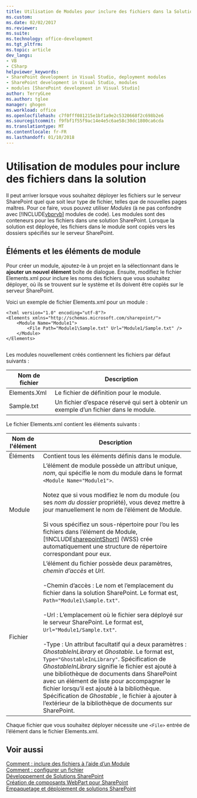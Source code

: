 ```yaml
---
title: Utilisation de Modules pour inclure des fichiers dans la Solution | Documents Microsoft
ms.custom: 
ms.date: 02/02/2017
ms.reviewer: 
ms.suite: 
ms.technology: office-development
ms.tgt_pltfrm: 
ms.topic: article
dev_langs:
- VB
- CSharp
helpviewer_keywords:
- SharePoint development in Visual Studio, deployment modules
- SharePoint development in Visual Studio, modules
- modules [SharePoint development in Visual Studio]
author: TerryGLee
ms.author: tglee
manager: ghogen
ms.workload: office
ms.openlocfilehash: c7f0fff081215e1bf1a9e2c5320668f2c698b2e6
ms.sourcegitcommit: f9fbf1f55f9ac14e4e5c6ae58c30dc1800ca6cda
ms.translationtype: MT
ms.contentlocale: fr-FR
ms.lasthandoff: 01/10/2018
---
```

# <a name="using-modules-to-include-files-in-the-solution"></a>Utilisation de modules pour inclure des fichiers dans la solution
  Il peut arriver lorsque vous souhaitez déployer les fichiers sur le serveur SharePoint quel que soit leur type de fichier, telles que de nouvelles pages maîtres. Pour ce faire, vous pouvez utiliser *Modules* (à ne pas confondre avec [!INCLUDE[vbprvb](../sharepoint/includes/vbprvb-md.md)] modules de code). Les modules sont des conteneurs pour les fichiers dans une solution SharePoint. Lorsque la solution est déployée, les fichiers dans le module sont copiés vers les dossiers spécifiés sur le serveur SharePoint.  
  
## <a name="module-items-and-elements"></a>Éléments et les éléments de module  
 Pour créer un module, ajoutez-le à un projet en la sélectionnant dans le **ajouter un nouvel élément** boîte de dialogue. Ensuite, modifiez le fichier Elements.xml pour inclure les noms des fichiers que vous souhaitez déployer, où ils se trouvent sur le système et ils doivent être copiés sur le serveur SharePoint.  
  
 Voici un exemple de fichier Elements.xml pour un module :  
  
```  
<?xml version="1.0" encoding="utf-8"?>  
<Elements xmlns="http://schemas.microsoft.com/sharepoint/">  
    <Module Name="Module1">  
        <File Path="Module1\Sample.txt" Url="Module1/Sample.txt" />  
    </Module>  
</Elements>  
  
```  
  
 Les modules nouvellement créés contiennent les fichiers par défaut suivants :  
  
|Nom de fichier|Description|  
|---------------|-----------------|  
|Elements.Xml|Le fichier de définition pour le module.|  
|Sample.txt|Un fichier d’espace réservé qui sert à obtenir un exemple d’un fichier dans le module.|  
  
 Le fichier Elements.xml contient les éléments suivants :  
  
|Nom de l'élément|Description|  
|------------------|-----------------|  
|Éléments|Contient tous les éléments définis dans le module.|  
|Module|L’élément de module possède un attribut unique, *nom*, qui spécifie le nom du module dans le format `<Module Name="Module1">`.<br /><br /> Notez que si vous modifiez le nom du module (ou ses *nom du dossier* propriété), vous devez mettre à jour manuellement le nom de l’élément de Module.<br /><br /> Si vous spécifiez un sous-répertoire pour l’ou les fichiers dans l’élément de Module, [!INCLUDE[sharepointShort](../sharepoint/includes/sharepointshort-md.md)] (WSS) crée automatiquement une structure de répertoire correspondant pour eux.|  
|Fichier|L’élément du fichier possède deux paramètres, *chemin d’accès* et *Url*.<br /><br /> -Chemin d’accès : Le nom et l’emplacement du fichier dans la solution SharePoint. Le format est, `Path="Module1\Sample.txt"`.<br /><br /> -Url : L’emplacement où le fichier sera déployé sur le serveur SharePoint. Le format est, `Url="Module1/Sample.txt"`.<br /><br /> -Type : Un attribut facultatif qui a deux paramètres : *GhostableInLibrary* et *Ghostable*. Le format est, `Type="GhostableInLibrary"`. Spécification de *GhostableInLibrary* signifie le fichier est ajouté à une bibliothèque de documents dans SharePoint avec un élément de liste pour accompagner le fichier lorsqu’il est ajouté à la bibliothèque. Spécification de *Ghostable* , le fichier à ajouter à l’extérieur de la bibliothèque de documents sur SharePoint.|  
  
 Chaque fichier que vous souhaitez déployer nécessite une `<File>` entrée de l’élément dans le fichier Elements.xml.  
  
## <a name="see-also"></a>Voir aussi  
 [Comment : inclure des fichiers à l’aide d’un Module](../sharepoint/how-to-include-files-by-using-a-module.md)   
 [Comment : configurer un fichier](http://go.microsoft.com/fwlink/?LinkID=144271)   
 [Développement de Solutions SharePoint](../sharepoint/developing-sharepoint-solutions.md)   
 [Création de composants WebPart pour SharePoint](../sharepoint/creating-web-parts-for-sharepoint.md)   
 [Empaquetage et déploiement de solutions SharePoint](../sharepoint/packaging-and-deploying-sharepoint-solutions.md)  
  
  